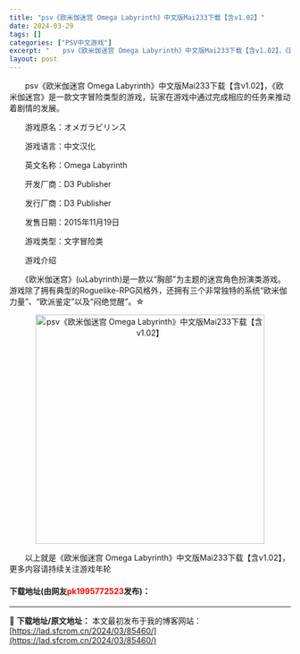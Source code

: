 ```yaml
---
title: "psv《欧米伽迷宫 Omega Labyrinth》中文版Mai233下载【含v1.02】"
date: 2024-03-29
tags: []
categories: ["PSV中文游戏"]
excerpt: "　　psv《欧米伽迷宫 Omega Labyrinth》中文版Mai233下载【含v1.02】，《欧米伽迷宫》是一款文字冒险类型的游戏，玩家在游戏中通过完成相应的任务来推动着剧情的发展。 　　游戏原名：オメガラビリンス 　　游戏语言：中文汉化 　　英文名称：Omega Labyrinth 　　开发厂&hellip;"
layout: post
---
```


 <p>　　psv《欧米伽迷宫 Omega Labyrinth》中文版Mai233下载【含v1.02】，《欧米伽迷宫》是一款文字冒险类型的游戏，玩家在游戏中通过完成相应的任务来推动着剧情的发展。</p> <p>　　游戏原名：オメガラビリンス</p> <p>　　游戏语言：中文汉化</p> <p>　　英文名称：Omega Labyrinth</p> <p>　　开发厂商：D3 Publisher</p> <p>　　发行厂商：D3 Publisher</p> <p>　　发售日期：2015年11月19日</p> <p>　　游戏类型：文字冒险类</p> <p>　　游戏介绍</p> <p>　　《欧米伽迷宫》(&omega;Labyrinth)是一款以&ldquo;胸部&rdquo;为主题的迷宫角色扮演类游戏。游戏除了拥有典型的Roguelike-RPG风格外，还拥有三个非常独特的系统&ldquo;欧米伽力量&rdquo;、&ldquo;欧派鉴定&rdquo;以及&ldquo;闷绝觉醒&rdquo;。☆</p> <p align="center"><img align="" border="0" src="https://lad.sfcrom.cn/wp-content/uploads/2024/03/20240329_6606729b0c6e9.jpg" width="410" alt="psv《欧米伽迷宫 Omega Labyrinth》中文版Mai233下载【含v1.02】" /></p> <p>　　以上就是《欧米伽迷宫 Omega Labyrinth》中文版Mai233下载【含v1.02】，更多内容请持续关注游戏年轮</p> <p><h4>下载地址(由网友<font color="red">pk1995772523</font>发布)：</h4></p> 

---
📖 **下载地址/原文地址：** 本文最初发布于我的博客网站：[https://lad.sfcrom.cn/2024/03/85460/](https://lad.sfcrom.cn/2024/03/85460/)
